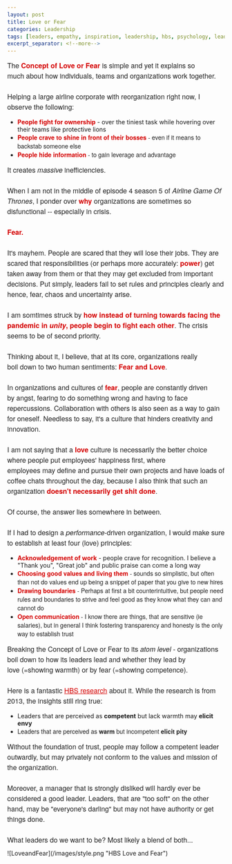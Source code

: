 ```yaml
---
layout: post
title: Love or Fear
categories: Leadership
tags: [leaders, empathy, inspiration, leadership, hbs, psychology, leadershipstyle]
excerpt_separator: <!--more-->
---
```


<p style="margin: 10px 0;padding: 0;mso-line-height-rule: exactly;-ms-text-size-adjust: 100%;-webkit-text-size-adjust: 100%;color: #202020;font-family: 'Helvetica Neue', Helvetica, Arial, Verdana, sans-serif;font-size: 16px;line-height: 150%;text-align: left;"><font color="#202020" face="helvetica neue, helvetica, arial, verdana, sans-serif"><span style="font-size:16px">The&nbsp;</span></font><span style="color:#d40202"><strong><font face="helvetica neue, helvetica, arial, verdana, sans-serif"><span style="font-size:16px">Concept of Love or&nbsp;Fear</span></font></strong></span><font color="#202020" face="helvetica neue, helvetica, arial, verdana, sans-serif"><span style="font-size:16px">&nbsp;is simple and yet it explains </span></font><span style="font-size:16px">so much&nbsp;about&nbsp;how individuals,&nbsp;teams&nbsp;and&nbsp;organizations&nbsp;work together.</span><br>
<br>
<font color="#202020" face="helvetica neue, helvetica, arial, verdana, sans-serif"><span style="font-size:16px">Helping a large airline&nbsp;corporate with reorganization&nbsp;right now, I observe the following:</span></font></p>

<ul>
	<li style="mso-line-height-rule: exactly;-ms-text-size-adjust: 100%;-webkit-text-size-adjust: 100%;"><span style="font-size:14px"><span style="color:#d40202"><strong>People fight for&nbsp;ownership</strong></span>&nbsp;- over the tiniest task while hovering over their teams&nbsp;like&nbsp;protective&nbsp;lions</span></li>
	<li style="mso-line-height-rule: exactly;-ms-text-size-adjust: 100%;-webkit-text-size-adjust: 100%;"><span style="font-size:14px"><span style="color:#d40202"><font face="helvetica neue, helvetica, arial, verdana, sans-serif"><strong>People crave to shine in front of their bosses</strong></font></span><font color="#202020" face="helvetica neue, helvetica, arial, verdana, sans-serif">&nbsp;- even if it&nbsp;means&nbsp;to backstab someone else</font></span></li>
	<li style="mso-line-height-rule: exactly;-ms-text-size-adjust: 100%;-webkit-text-size-adjust: 100%;"><span style="font-size:14px"><span style="color:#d40202"><font face="helvetica neue, helvetica, arial, verdana, sans-serif"><strong>People&nbsp;hide information</strong></font></span><font color="#202020" face="helvetica neue, helvetica, arial, verdana, sans-serif">&nbsp;- to gain leverage and&nbsp;advantage</font></span></li>
</ul>

<p style="margin: 10px 0;padding: 0;mso-line-height-rule: exactly;-ms-text-size-adjust: 100%;-webkit-text-size-adjust: 100%;color: #202020;font-family: 'Helvetica Neue', Helvetica, Arial, Verdana, sans-serif;font-size: 16px;line-height: 150%;text-align: left;"><font color="#202020" face="helvetica neue, helvetica, arial, verdana, sans-serif"><span style="font-size:16px">It creates&nbsp;<em>massive</em>&nbsp;inefficiencies.&nbsp;<br>
<br>
When I am not in the middle of episode 4 season 5 of <em>Airline Game Of Thrones</em>, </span></font><span style="font-size:16px">I ponder&nbsp;over&nbsp;</span><span style="color:#d40202"><font face="helvetica neue, helvetica, arial, verdana, sans-serif"><span style="font-size:16px"><strong>why</strong></span></font></span><font color="#202020" face="helvetica neue, helvetica, arial, verdana, sans-serif"><span style="font-size:16px">&nbsp;organizations are sometimes&nbsp;so disfunctional -- especially in crisis.</span></font><br>
<br>
<!--more--><span style="color:#d40202"><font face="helvetica neue, helvetica, arial, verdana, sans-serif"><span style="font-size:16px"><strong>Fear.</strong></span></font></span><font color="#202020" face="helvetica neue, helvetica, arial, verdana, sans-serif"><span style="font-size:16px">&nbsp;<br>
<br>
It's mayhem. People are scared that they will lose their jobs. They are scared that responsibilities (or perhaps more accurately: </span></font><span style="color:#d40202"><font face="helvetica neue, helvetica, arial, verdana, sans-serif"><span style="font-size:16px"><strong>power</strong></span></font></span><font color="#202020" face="helvetica neue, helvetica, arial, verdana, sans-serif"><span style="font-size:16px">) get taken away from them or that they may get excluded from important decisions. Put simply, leaders fail to set rules and principles clearly and hence, fear, chaos and uncertainty arise.<br>
&nbsp;<br>
I am somtimes&nbsp;</span></font><font face="helvetica neue, helvetica, arial, verdana, sans-serif"><span style="font-size:16px">struck</span></font><font color="#202020" face="helvetica neue, helvetica, arial, verdana, sans-serif"><span style="font-size:16px">&nbsp;by</span></font><span style="color:#d40202"><font face="helvetica neue, helvetica, arial, verdana, sans-serif"><span style="font-size:16px"><strong>&nbsp;how instead of turning towards facing the pandemic in&nbsp;</strong></span></font><em><strong><font face="helvetica neue, helvetica, arial, verdana, sans-serif"><span style="font-size:16px">unity</span></font></strong></em><font face="helvetica neue, helvetica, arial, verdana, sans-serif"><span style="font-size:16px"><strong>, people begin to fight each other</strong></span></font></span><font color="#202020" face="helvetica neue, helvetica, arial, verdana, sans-serif"><span style="font-size:16px">. The crisis seems to be&nbsp;of second priority.<br>
<br>
Thinking about it, I believe, that at its core, organizations&nbsp;really boil&nbsp;down to two human sentiments: </span></font><span style="color:#d40202"><font face="helvetica neue, helvetica, arial, verdana, sans-serif"><span style="font-size:16px"><strong>Fear and&nbsp;Love</strong></span></font></span><font color="#202020" face="helvetica neue, helvetica, arial, verdana, sans-serif"><span style="font-size:16px">.<br>
<br>
In organizations and cultures of </span></font><span style="color:#d40202"><font face="helvetica neue, helvetica, arial, verdana, sans-serif"><span style="font-size:16px"><strong>fear</strong></span></font></span><font color="#202020" face="helvetica neue, helvetica, arial, verdana, sans-serif"><span style="font-size:16px">, people are constantly driven by&nbsp;angst, fearing&nbsp;to&nbsp;do&nbsp;something wrong and having to face repercussions. Collaboration with others is also seen as a way to gain for oneself. Needless to say, it's a culture that hinders creativity and innovation.<br>
<br>
I am not saying that a&nbsp;</span></font><span style="color:#d40202"><font face="helvetica neue, helvetica, arial, verdana, sans-serif"><span style="font-size:16px"><strong>love</strong></span></font></span><font color="#202020" face="helvetica neue, helvetica, arial, verdana, sans-serif"><span style="font-size:16px">&nbsp;culture is necessarily the better choice where people put employees' happiness first, where employees&nbsp;may&nbsp;define and pursue their own&nbsp;projects and have loads of coffee chats throughout the day, because I also think that such an organization </span></font><span style="color:#d40202"><font face="helvetica neue, helvetica, arial, verdana, sans-serif"><span style="font-size:16px"><strong>doesn't necessarily get shit done</strong></span></font></span><font color="#202020" face="helvetica neue, helvetica, arial, verdana, sans-serif"><span style="font-size:16px">.&nbsp;<br>
<br>
Of course, the answer lies somewhere in between.<br>
<br>
If I had to design a <em>performance</em>-driven&nbsp;organization, I would make sure to establish at least&nbsp;four&nbsp;(love) principles:</span></font></p>

<ul>
	<li style="mso-line-height-rule: exactly;-ms-text-size-adjust: 100%;-webkit-text-size-adjust: 100%;"><span style="font-size:14px"><span style="color:#d40202"><strong>Acknowledgement of work</strong></span>&nbsp;- people crave for recognition. I believe a "Thank you", "Great job" and public praise can come a long way</span></li>
	<li style="mso-line-height-rule: exactly;-ms-text-size-adjust: 100%;-webkit-text-size-adjust: 100%;"><span style="font-size:14px"><span style="color:#d40202"><font face="helvetica neue, helvetica, arial, verdana, sans-serif"><strong>Choosing good values and&nbsp;living&nbsp;them</strong></font></span><font color="#202020" face="helvetica neue, helvetica, arial, verdana, sans-serif"><strong>&nbsp;</strong>- sounds so simplistic, but often than not do values end up being a snippet of paper that you give to new hires</font></span></li>
	<li style="mso-line-height-rule: exactly;-ms-text-size-adjust: 100%;-webkit-text-size-adjust: 100%;"><span style="font-size:14px"><span style="color:#d40202"><font face="helvetica neue, helvetica, arial, verdana, sans-serif"><strong>Drawing boundaries</strong></font></span><font color="#202020" face="helvetica neue, helvetica, arial, verdana, sans-serif">&nbsp;- Perhaps at first a bit counterintuitive, but people need rules and boundaries&nbsp;to strive and&nbsp;feel good as they know what they can and cannot do</font></span></li>
	<li style="mso-line-height-rule: exactly;-ms-text-size-adjust: 100%;-webkit-text-size-adjust: 100%;"><span style="font-size:14px"><span style="color:#d40202"><font face="helvetica neue, helvetica, arial, verdana, sans-serif"><strong>Open communication</strong></font></span><font color="#202020" face="helvetica neue, helvetica, arial, verdana, sans-serif">&nbsp;- I know there are things, that are sensitive (ie salaries), but in general I think fostering transparency and honesty is the only way to establish trust</font></span></li>
</ul>

<p style="margin: 10px 0;padding: 0;mso-line-height-rule: exactly;-ms-text-size-adjust: 100%;-webkit-text-size-adjust: 100%;color: #202020;font-family: 'Helvetica Neue', Helvetica, Arial, Verdana, sans-serif;font-size: 16px;line-height: 150%;text-align: left;"><font color="#202020" face="helvetica neue, helvetica, arial, verdana, sans-serif"><span style="font-size:16px">Breaking the Concept of Love or Fear to&nbsp;its&nbsp;<em>atom level</em> - organizations boil down to how its leaders lead and whether they lead by love&nbsp;(=showing warmth) or by fear&nbsp;(=showing competence).&nbsp;<br>
<br>
Here is a fantastic <a href="https://drive.google.com/file/d/1h6Wdg-pCF1XP9nNVYSsPdY6yx6xhq2cj/view?usp=sharing" target="_blank" style="mso-line-height-rule: exactly;-ms-text-size-adjust: 100%;-webkit-text-size-adjust: 100%;color: #d40202;font-weight: normal;text-decoration: underline;">HBS research</a>&nbsp;about it. While the research is from 2013, the insights still ring true:</span></font></p>

<ul>
	<li style="mso-line-height-rule: exactly;-ms-text-size-adjust: 100%;-webkit-text-size-adjust: 100%;"><span style="font-size:14px">Leaders that are&nbsp;perceived as&nbsp;<strong>competent</strong>&nbsp;but lack warmth may&nbsp;<strong>elicit envy</strong></span></li>
	<li style="mso-line-height-rule: exactly;-ms-text-size-adjust: 100%;-webkit-text-size-adjust: 100%;"><span style="font-size:14px"><font color="#202020" face="helvetica neue, helvetica, arial, verdana, sans-serif">Leaders that are perceived as&nbsp;<strong>warm</strong>&nbsp;but incompetent&nbsp;<strong>elicit pity</strong></font></span></li>
</ul>

<p style="margin: 10px 0;padding: 0;mso-line-height-rule: exactly;-ms-text-size-adjust: 100%;-webkit-text-size-adjust: 100%;color: #202020;font-family: 'Helvetica Neue', Helvetica, Arial, Verdana, sans-serif;font-size: 16px;line-height: 150%;text-align: left;"><font color="#202020" face="helvetica neue, helvetica, arial, verdana, sans-serif"><span style="font-size:16px">Without the foundation of trust, people may follow a competent leader outwardly, but may privately not conform to the values and mission of the organization.<br>
<br>
Moreover, a&nbsp;manager that is strongly disliked will hardly ever be considered a good leader. Leaders, that are "too soft" on the other hand, may be "everyone's darling" but may not have authority or get things done.<br>
<br>
What leaders do we want to be? Most likely a blend of both...</span></font></p>
![LoveandFear](/images/style.png "HBS Love and Fear")